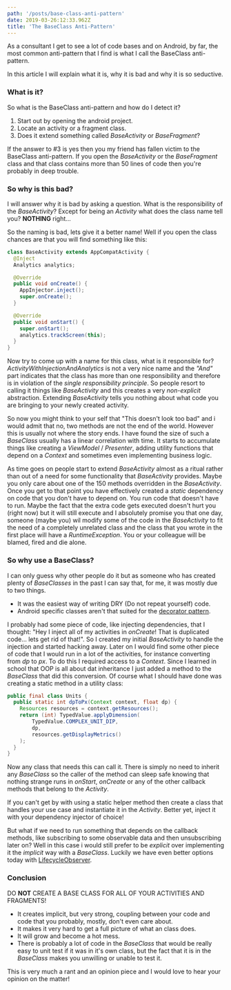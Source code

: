 ```yaml
---
path: '/posts/base-class-anti-pattern'
date: 2019-03-26:12:33.962Z
title: 'The BaseClass Anti-Pattern'
---
```


As a consultant I get to see a lot of code bases and on Android, by far, the most common
anti-pattern that I find is what I call the BaseClass anti-pattern.

In this article I will explain what it is, why it is bad and why it is so seductive.

### What is it?

So what is the BaseClass anti-pattern and how do I detect it?

1. Start out by opening the android project.
2. Locate an activity or a fragment class.
3. Does it extend something called _BaseActivity_ or _BaseFragment_?

If the answer to #3 is yes then you my friend has fallen victim to the BaseClass anti-pattern.
If you open the _BaseActivity_ or the _BaseFragment_ class and that class contains more than
50 lines of code then you're probably in deep trouble.

### So why is this bad?

I will answer why it is bad by asking a question. What is the responsibility of the
_BaseActivity_? Except for being an _Activity_ what does the class name tell you?
**NOTHING** right...

So the naming is bad, lets give it a better name! Well if you open the class
chances are that you will find something like this:

```java
class BaseActivity extends AppCompatActivity {
  @Inject
  Analytics analytics;

  @Override
  public void onCreate() {
    AppInjector.inject();
    super.onCreate();
  }

  @Override
  public void onStart() {
    super.onStart();
    analytics.trackScreen(this);
  }
}
```

Now try to come up with a name for this class, what is it responsible for?
_ActivityWithInjectionAndAnalytics_ is not a very nice name and the _"And"_ part indicates
that the class has more than one responsibility and therefore is in violation
of the _single responsibility principle_. So people resort to calling it things like
_BaseActivity_ and this creates a very _non-explicit_ abstraction. Extending _BaseActivity_ tells
you nothing about what code you are bringing to your newly created activity.

So now you might think to your self that "This doesn't look too bad" and i would admit
that no, two methods are not the end of the world. However this is usually not where the
story ends. I have found the size of such a _BaseClass_ usually has a linear correlation with time.
It starts to accumulate things like creating a _ViewModel_ / _Presenter_, adding utility
functions that depend on a _Context_ and sometimes even implementing business logic.

As time goes on people start to extend _BaseActivity_ almost as a ritual rather than
out of a need for some functionality that _BaseActivity_ provides. Maybe you only care about
one of the 150 methods overridden in the _BaseActivity_. Once you get to that
point you have effectively created a _static_ dependency on code that you don't have to depend on.
You run code that doesn't have to run. Maybe the fact that the extra code gets executed doesn't hurt you
(right now) but it will still execute and I absolutely promise you that one day, someone (maybe you)
wil modify some of the code in the _BaseActivity_ to fit the need of a completely unrelated class and the
class that you wrote in the first place will have a _RuntimeException_. You or your colleague will be blamed,
fired and die alone.

### So why use a BaseClass?

I can only guess why other people do it but as someone who has created plenty of _BaseClasses_ in the past
I can say that, for me, it was mostly due to two things.

- It was the easiest way of writing DRY (Do not repeat yourself) code.
- Android specific classes aren't that suited for the [decorator pattern](https://en.wikipedia.org/wiki/Decorator_pattern).

I probably had some piece of code, like injecting dependencies, that I thought: "Hey I inject
all of my activities in _onCreate_! That is duplicated code... lets get rid of that!". So I created
my initial _BaseActivity_ to handle the injection and started hacking away. Later on I would find some
other piece of code that I would run in a lot of the activities, for instance converting from _dp_ to _px_.
To do this I required access to a _Context_. Since I learned in school that OOP is all about dat
inheritance I just added a method to the _BaseClass_ that did this conversion. Of course what I should have
done was creating a static method in a utility class:

```java
public final class Units {
  public static int dpToPx(Context context, float dp) {
    Resources resources = context.getResources();
    return (int) TypedValue.applyDimension(
        TypedValue.COMPLEX_UNIT_DIP,
        dp,
        resources.getDisplayMetrics()
    );
  }
}
```

Now any class that needs this can call it. There is simply no need to inherit any _BaseClass_ so the
caller of the method can sleep safe knowing that nothing strange runs in _onStart_, _onCreate_ or any of
the other callback methods that belong to the _Activity_.

If you can't get by with using a static helper method then create a class that handles your use case and
instantiate it in the _Activity_. Better yet, inject it with your dependency injector of choice!

But what if we need to run something that depends on the callback methods, like subscribing to some
observable data and then unsubscribing later on? Well in this case i would still prefer to be _explicit_
over implementing it the _implicit_ way with a _BaseClass_. Luckily we have even better options today with
[LifecycleObserver](https://developer.android.com/topic/libraries/architecture/lifecycle).

### Conclusion

DO **NOT** CREATE A BASE CLASS FOR ALL OF YOUR ACTIVITIES AND FRAGMENTS!

- It creates implicit, but very strong, coupling between your code and code that you probably, mostly, don't even care about.
- It makes it very hard to get a full picture of what an class does.
- It will grow and become a hot mess.
- There is probably a lot of code in the _BaseClass_ that would be really easy to unit test if it was in it's own class,
  but the fact that it is in the _BaseClass_ makes you unwilling or unable to test it.

This is very much a rant and an opinion piece and I would love to hear your opinion on the matter!
